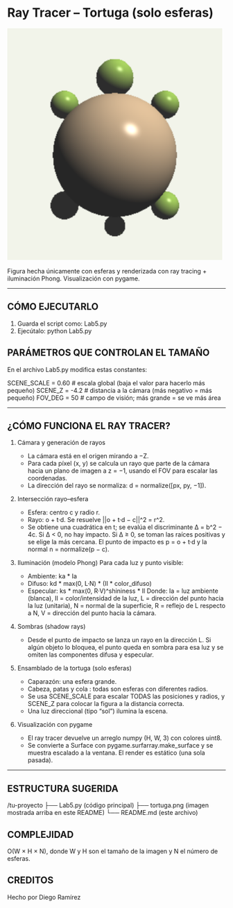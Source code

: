 Ray Tracer – Tortuga (solo esferas)
===================================

![Tortuga render](tortuga.png)

Figura hecha únicamente con esferas y renderizada con ray tracing + iluminación Phong.
Visualización con pygame.

-----------------------------------


CÓMO EJECUTARLO
---------------
1) Guarda el script como:  Lab5.py
2) Ejecútalo:
   python Lab5.py

PARÁMETROS QUE CONTROLAN EL TAMAÑO
----------------------------------
En el archivo Lab5.py modifica estas constantes:

SCENE_SCALE = 0.60   # escala global (baja el valor para hacerlo más pequeño)
SCENE_Z     = -4.2   # distancia a la cámara (más negativo = más pequeño)
FOV_DEG     = 50     # campo de visión; más grande = se ve más área

-----------------------------------

¿CÓMO FUNCIONA EL RAY TRACER?
-----------------------------

1) Cámara y generación de rayos
   - La cámara está en el origen mirando a −Z.
   - Para cada píxel (x, y) se calcula un rayo que parte de la cámara hacia un plano
     de imagen a z = −1, usando el FOV para escalar las coordenadas.
   - La dirección del rayo se normaliza: d = normalize([px, py, −1]).

2) Intersección rayo–esfera
   - Esfera: centro c y radio r.
   - Rayo: o + t·d. Se resuelve ||o + t·d − c||^2 = r^2.
   - Se obtiene una cuadrática en t; se evalúa el discriminante Δ = b^2 − 4c.
     Si Δ < 0, no hay impacto. Si Δ ≥ 0, se toman las raíces positivas y se elige la más
     cercana. El punto de impacto es p = o + t·d y la normal n = normalize(p − c).

3) Iluminación (modelo Phong)
   Para cada luz y punto visible:
   - Ambiente:   ka * Ia
   - Difuso:     kd * max(0, L·N) * (Il * color_difuso)
   - Especular:  ks * max(0, R·V)^shininess * Il
   Donde:
   Ia = luz ambiente (blanca),
   Il = color/intensidad de la luz,
   L  = dirección del punto hacia la luz (unitaria),
   N  = normal de la superficie,
   R  = reflejo de L respecto a N,
   V  = dirección del punto hacia la cámara.

4) Sombras (shadow rays)
   - Desde el punto de impacto se lanza un rayo en la dirección L.
     Si algún objeto lo bloquea, el punto queda en sombra para esa luz
     y se omiten las componentes difusa y especular.

5) Ensamblado de la tortuga (solo esferas)
   - Caparazón: una esfera grande.
   - Cabeza, patas y cola : todas son esferas con diferentes radios.
   - Se usa SCENE_SCALE para escalar TODAS las posiciones y radios, y SCENE_Z
     para colocar la figura a la distancia correcta.
   - Una luz direccional (tipo “sol”) ilumina la escena.

6) Visualización con pygame
   - El ray tracer devuelve un arreglo numpy (H, W, 3) con colores uint8.
   - Se convierte a Surface con pygame.surfarray.make_surface y se muestra
     escalado a la ventana. El render es estático (una sola pasada).

-----------------------------------

ESTRUCTURA SUGERIDA
-------------------
/tu-proyecto
├── Lab5.py                (código principal)
├── tortuga.png            (imagen mostrada arriba en este README)
└── README.md              (este archivo)

COMPLEJIDAD
-----------
O(W × H × N), donde W y H son el tamaño de la imagen y N el número de esferas.

CREDITOS
-----------
Hecho por Diego Ramírez